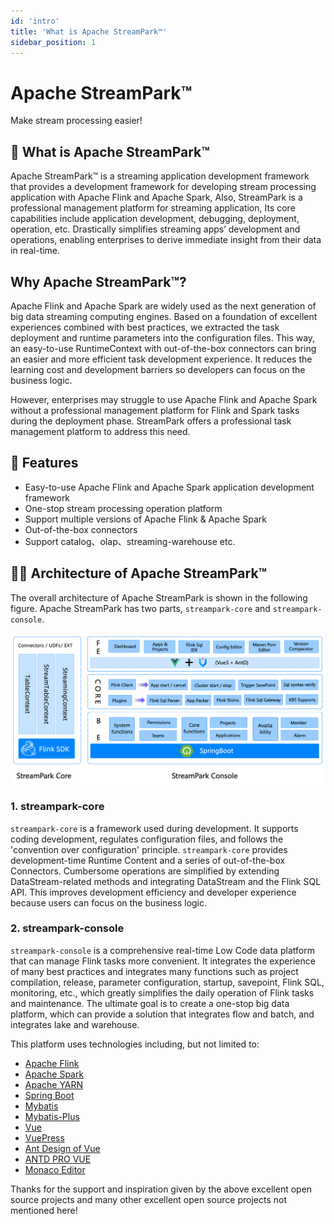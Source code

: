 ```yaml
---
id: 'intro'
title: 'What is Apache StreamPark™'
sidebar_position: 1
---
```


# Apache StreamPark™

Make stream processing easier!

## 🚀 What is Apache StreamPark™

Apache StreamPark™ is a streaming application development framework that provides a development framework for developing stream processing application with Apache Flink and Apache Spark, Also, StreamPark is a professional management platform for streaming application, Its core capabilities include application development, debugging, deployment, operation, etc. Drastically simplifies streaming apps’ development and operations, enabling enterprises to derive immediate insight from their data in real-time.

## Why Apache StreamPark™?

Apache Flink and Apache Spark are widely used as the next generation of big data streaming computing engines. Based on a foundation of excellent experiences combined with best practices, we extracted the task deployment and runtime parameters into the configuration files. This way, an easy-to-use RuntimeContext with out-of-the-box connectors can bring an easier and more efficient task development experience. It reduces the learning cost and development barriers so developers can focus on the business logic.

However, enterprises may struggle to use Apache Flink and Apache Spark without a professional management platform for Flink and Spark tasks during the deployment phase. StreamPark offers a professional task management platform to address this need.

## 🎉 Features

* Easy-to-use Apache Flink and Apache Spark application development framework
* One-stop stream processing operation platform
* Support multiple versions of Apache Flink & Apache Spark
* Out-of-the-box connectors
* Support catalog、olap、streaming-warehouse etc.

## 🏳‍🌈 Architecture of Apache StreamPark™

The overall architecture of Apache StreamPark is shown in the following figure. Apache StreamPark has two parts, `streampark-core` and `streampark-console`.

![StreamPark Archite](/doc/image_en/streampark_archite.png)

### 1. streampark-core

`streampark-core` is a framework used during development. It supports coding development, regulates configuration files, and follows the 'convention over configuration' principle. `streampark-core` provides development-time Runtime Content and a series of out-of-the-box Connectors. Cumbersome operations are simplified by extending DataStream-related methods and integrating DataStream and the Flink SQL API. This improves development efficiency and developer experience because users can focus on the business logic.

### 2. streampark-console

`streampark-console` is a comprehensive real-time Low Code data platform that can manage Flink tasks more convenient. It integrates the experience of many best practices and integrates many functions such as project compilation, release, parameter configuration, startup, savepoint, Flink SQL, monitoring, etc., which greatly simplifies the daily operation of Flink tasks and maintenance. The ultimate goal is to create a one-stop big data platform, which can provide a solution that integrates flow and batch, and integrates lake and warehouse.

This platform uses technologies including, but not limited to:

* [Apache Flink](http://flink.apache.org)
* [Apache Spark](http://spark.apache.org)
* [Apache YARN](http://hadoop.apache.org)
* [Spring Boot](https://spring.io/projects/spring-boot/)
* [Mybatis](http://www.mybatis.org)
* [Mybatis-Plus](http://mp.baomidou.com)
* [Vue](https://cn.vuejs.org/)
* [VuePress](https://vuepress.vuejs.org/)
* [Ant Design of Vue](https://antdv.com/)
* [ANTD PRO VUE](https://pro.antdv)
* [Monaco Editor](https://microsoft.github.io/monaco-editor/)
  
Thanks for the support and inspiration given by the above excellent open source projects and many other excellent open source projects not mentioned here!
